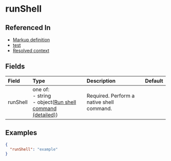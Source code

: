 
# runShell



## Referenced In

- [Markup definition](/docs/references/schemas/markup-definition)
- [test](/docs/references/schemas/test)
- [Resolved context](/docs/references/schemas/resolved-context)

## Fields

Field | Type | Description | Default
:-- | :-- | :-- | :--
runShell | one of:<br/>- string<br/>- object([Run shell command (detailed)](/docs/references/schemas/run-shell-command-detailed)) | Required. Perform a native shell command. | 

## Examples

```json
{
  "runShell": "example"
}
```
